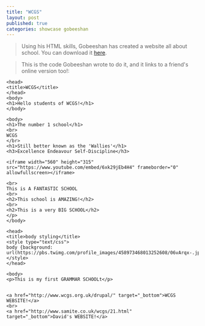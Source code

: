 ```yaml
---
title: "WCGS"
layout: post
published: true
categories: showcase gobeeshan
---
```


> Using his HTML skills, Gobeeshan has created a website all about school.
> You can download it [here](/files/showcase/Gobeeshan/wcgs.html).

> This is the code Gobeeshan wrote to do it, and it links to a friend's online version too!:

	<head>
	<title>WCGS</title>
	</head>
	<body>
	<h1>Hello students of WCGS!</h1>
	</body>

	<body>
	<h1>The number 1 school</h1>
	<br>
	WCGS
	</br>
	<h1>Still better known as the 'Wallies'</h1>
	<h3>Excellence Endeavour Self-Discipline</h3>

	<iframe width="560" height="315" src="https://www.youtube.com/embed/6xk29jEb4H4" frameborder="0" allowfullscreen></iframe>

	<br>
	This is A FANTASTIC SCHOOL
	<br>
	<h2>This school is AMAZING!</h2>
	<br>
	<h2>This is a very BIG SCHOOL</h2>
	</p>
	</body>

	<head>
	<title>body styling</title>
	<style type="text/css">
	body {background: url(https://pbs.twimg.com/profile_images/458973468013252608/06vArqx-.jpeg)}
	</style>
	</head>

	<body>
	<p>This is my first GRAMMAR SCHOOLt</p>


	<a href="http://www.wcgs.org.uk/drupal/" target="_bottom">WCGS WEBSITE!</a>
	<br>
	<a href="http://www.samite.co.uk/wcgs/21.html" target="_bottom">David's WEBSITE!</a>